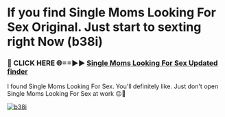 # If you find Single Moms Looking For Sex Original. Just start to sexting right Now (b38i)

<h3>🔴 CLICK HERE 🌐==►► <a href="https://tinyurl.com/mtbk5fxa" rel="nofollow">Single Moms Looking For Sex Updated finder</a></h3>

I found Single Moms Looking For Sex. You'll definitely like. Just don't open Single Moms Looking For Sex at work 😉💬

[![b38i](https://i.imgur.com/Q8WKrnY.jpeg)](https://tinyurl.com/mtbk5fxa)
